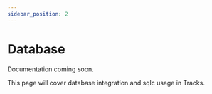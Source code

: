 ```yaml
---
sidebar_position: 2
---
```


# Database

Documentation coming soon.

This page will cover database integration and sqlc usage in Tracks.
